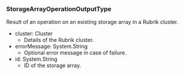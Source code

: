 ### StorageArrayOperationOutputType
Result of an operation on an existing storage array in a Rubrik cluster.

- cluster: Cluster
  - Details of the Rubrik cluster.
- errorMessage: System.String
  - Optional error message in case of failure.
- id: System.String
  - ID of the storage array.
